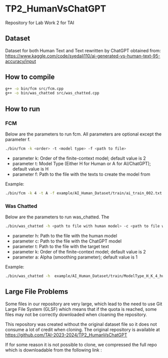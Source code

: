 # TP2_HumanVsChatGPT
Repository for Lab Work 2 for TAI

## Dataset

Dataset for both Human Text and Text rewritten by ChatGPT obtained from: https://www.kaggle.com/code/syedali110/ai-generated-vs-human-text-95-accuracy/input

## How to compile

```bash
g++ -o bin/fcm src/fcm.cpp
g++ -o bin/was_chatted src/was_chatted.cpp
```

## How to run

### FCM

Below are the parameters to run fcm.
All parameters are optional except the parameter f.

```bash
./bin/fcm -k <order> -t <model type> -f <path to file>
```
- parameter k: Order of the finite-context model; default value is 2
- parameter t: Model Type (Either H for Human or A for AI/ChatGPT); default value is H
- parameter f: Path to the file with the texts to create the model from

Example:

```bash
./bin/fcm -k 4 -t A -f example/AI_Human_Dataset/train/ai_train_002.txt
```

### Was Chatted

Below are the parameters to run was_chatted.
The 

```bash
./bin/was_chatted -h <path to file with human model> -c <path to file with chatgpt model> -t <path to file with target text> -k <order> -a <alpha>
```
- parameter h: Path to the file with the human model
- parameter c: Path to the file with the ChatGPT model
- parameter t: Path to the file with the target text
- parameter k: Order of the finite-context model; default value is 2
- parameter a: Alpha (smoothing parameter); default value is 1

Example:

```bash
./bin/was_chatted -h  example/AI_Human_Dataset/train/ModelType_H_K_4_human_train_002.txt -c example/AI_Human_Dataset/train/ModelType_A_K_4_ai_train_002.txt -t example/AI_Human_Dataset/test/ai_1913.txt -k 4 -a 10
```

## Large File Problems

Some files in our repository are very large, which lead to the need to use Git Large File System (GLSF) which means that if the quota is reached, some files may not be correctly downloaded when cloaning the repository.

This repository was created without the original dataset file so it does not consume a lot of credit when cloning. The original repository is available at https://github.com/TAI-2023-2024/TP2_HumanVsChatGPT

If for some reason it is not possible to clone, we compressed the full repo which is downloadable from the following link : 
